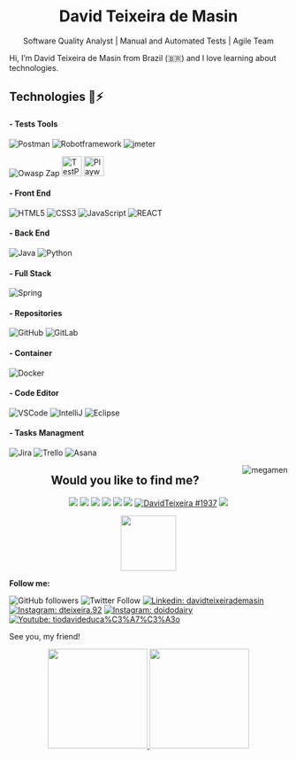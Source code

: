 <div align="center">   
  <h1>
    David Teixeira de Masin
  </h1> 
  <p>
    Software Quality Analyst | Manual and Automated Tests | Agile Team
  </p>    
</div>
 
Hi, I’m David Teixeira de Masin from Brazil (🇧🇷) and I love learning about technologies.

<h2>Technologies 🤖⚡</h2>
<h4><strong>- Tests Tools</strong></h4>

![Postman](https://img.shields.io/badge/-Postman-white?style=flat-square&logo=postman&logoColor=orange) 
![Robotframework](https://img.shields.io/badge/-Robotframework-00bab0?style=flat-square&logo=robotframework&logoColor=white) 
![jmeter](https://img.shields.io/badge/-Jmeter-black?style=flat-square&logo=apache&logoColor=cb2027) 

<img src="https://raw.githubusercontent.com/wiki/zaproxy/zaproxy/images/zap32x32.png" title="Owasp Zap"> <img src="https://s3.us-east-1.amazonaws.com/accredible_temp_credential_images/15776399697234698284732383226181.png" width="36px" title="TestProject">
<img src="https://playwright.dev/img/playwright-logo.svg" width="36px" title="Playwright">


<h4><strong>- Front End</strong></h4>

![HTML5](https://img.shields.io/badge/-HTML5-E34F26?style=flat-square&logo=html5&logoColor=white) ![CSS3](https://img.shields.io/badge/-CSS3-1572B6?style=flat-square&logo=css3) ![JavaScript](https://img.shields.io/badge/-JavaScript-black?style=flat-square&logo=javascript) ![REACT](https://img.shields.io/badge/React-20232A?style=flat-square&logo=react)
  
<h4><strong>- Back End</strong></h4>

![Java](https://img.shields.io/badge/-Java-red?style=flat-square&logo=java&logoColor=white) ![Python](https://img.shields.io/badge/-Python-blue?style=flat-square&logo=python&logoColor=yellow)  

<h4><strong>- Full Stack</strong></h4>

![Spring](https://img.shields.io/badge/-Spring-6DB33F?style=flat-square&logo=spring&logoColor=white)  

<h4><strong>- Repositories</strong></h4>
  
![GitHub](https://img.shields.io/badge/-GitHub-181717?style=flat-square&logo=github) ![GitLab](https://img.shields.io/badge/GitLab-330F63?style=flat-square&logo=gitlab)

<h4><strong>- Container</strong></h4>

![Docker](https://img.shields.io/badge/-Docker-2496ED?style=flat-square&logo=docker&logoColor=white)
  
<h4><strong>- Code Editor</strong></h4>
  
![VSCode](https://img.shields.io/badge/-VSCode-007ACC?style=flat-square&logo=visual-studio-code&logoColor=white) ![IntelliJ](https://img.shields.io/badge/-IntelliJ%20IDEA-black?style=flat-square&logo=intellij-idea&logoColor=white) ![Eclipse](https://img.shields.io/badge/-Eclipse-2C2255?style=flat-square&logo=eclipse&logoColor=white)

<h4><strong>- Tasks Managment</strong></h4>

![Jira](https://img.shields.io/badge/-Jira-0052CC?style=flat-square&logo=jira) ![Trello](https://img.shields.io/badge/-Trello-0052CC?style=flat-square&logo=trello) ![Asana](https://img.shields.io/badge/-Asana-red?style=flat-square&logo=asana)

  <img align="right" alt="megamen" src="https://thumbs.gfycat.com/DirtyBonyLeafbird-max-1mb.gif" title="Oi, eu sou o David. Segue meu perfil.">


<h2 align="center">Would you like to find me?</h2>

<div align="center"> 
  
  
  <a href="https://linkedin.com.br/in/davidteixeirademasin" target="_blank"><img src="https://img.shields.io/badge/-LinkedIn-%230077B5?style=for-the-badge&logo=linkedin&logoColor=white" target="_blank"></a>
  <a href="https://codepen.io/davidtmasin/collections/" target="_blank"><img src="https://img.shields.io/badge/-Codepen-000111?style=for-the-badge&logo=codepen&logoColor=white" target="_blank"></a>
  <a href = "mailto:davidteixeira.info@gmail.com"><img src="https://img.shields.io/badge/-Gmail-db4a39?style=for-the-badge&logo=gmail&logoColor=white" target="_blank"></a>
  <a href="https://instagram.com/dteixeira.92" target="_blank"><img src="https://img.shields.io/badge/-Instagram-%23E4405F?style=for-the-badge&logo=instagram&logoColor=white" target="_blank"></a>
 	<a href="https://www.twitter.com/davidtmasin" target="_blank"><img src="https://img.shields.io/badge/Twitter-1DA1F2?style=for-the-badge&logo=twitter&logoColor=white" target="_blank"></a>
  <a href="https://www.youtube.com/c/tiodavideduca%C3%A7%C3%A3o" target="_blank"><img src="https://img.shields.io/badge/YouTube-FF0000?style=for-the-badge&logo=youtube&logoColor=white" target="_blank"></a>
  <a href="#" target="_blank"><img src="https://img.shields.io/badge/Discord-7289DA?style=for-the-badge&logo=discord&logoColor=white" title="DavidTeixeira #1937" target="_blank"></a>
   <a href="https://api.whatsapp.com/send?phone=5585989647993&text=Ol%C3%A1%2C%20David.%20Encontrei%20o%20seu%20contato%20atrav%C3%A9s%20do%20GitHub." target="_blank"><img src="https://img.shields.io/badge/WhatsApp-25D366?style=for-the-badge&logo=whatsapp&logoColor=white" target="_blank"></a>
  
  

  [<img src="https://media.giphy.com/media/fCFjr9NimeUjN2f1mu/giphy.gif" width="100px">](https://davidtmasin-portfoliodigital.vercel.app/) 
  
</div>


<strong>Follow me:</strong>

![GitHub followers](https://img.shields.io/github/followers/davidtmasin?style=social)
![Twitter Follow](https://img.shields.io/twitter/follow/davidtmasin?style=social)
[![Linkedin: davidteixeirademasin](https://img.shields.io/badge/-Linkedin-blue?style=flat-square&logo=Linkedin&logoColor=white&link=https://www.linkedin.com/in/davidteixeirademasin/)](https://www.linkedin.com/in/davidteixeirademasin/)
[![Instagram: dteixeira.92](https://img.shields.io/badge/-Instagram-517fa4?style=flat-square&logo=Instagram&logoColor=white&link=https://www.instagram.com/dteixeira.92/)](https://www.instagram.com/dteixeira.92/)
[![Instagram: doidodairy](https://img.shields.io/badge/-Instagram-dd4b39?style=flat-square&logo=Instagram&logoColor=white&link=https://www.instagram.com/doidodairy/)](https://www.instagram.com/doidodairy/)
[![Youtube: tiodavideduca%C3%A7%C3%A3o](https://img.shields.io/badge/-Youtube-red?style=flat-square&logo=Youtube&logoColor=white&link=https://www.youtube.com/channel/tiodavideduca%C3%A7%C3%A3o)](https://www.youtube.com/channel/tiodavideduca%C3%A7%C3%A3o)

See you, my friend! 

<div align="center">
  <a href="https://github.com/davidtmasin" target="_blank">

  <img height="180em" src="https://github-readme-stats.vercel.app/api?username=davidtmasin&show_icons=true&theme=dracula&include_all_commits=true&count_private=true"/>
  <img height="180em" src="https://github-readme-stats.vercel.app/api/top-langs/?username=davidtmasin&layout=compact&langs_count=7&theme=dracula"/>

  </a>
</div>


